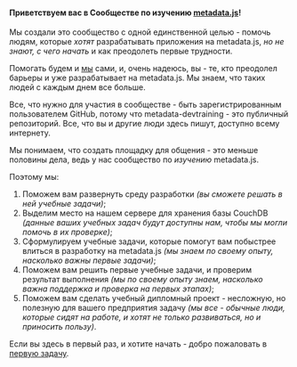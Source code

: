 #### Приветствуем вас в Сообществе по изучению [metadata.js](https://github.com/oknosoft/metadata.js)!

Мы создали это сообщество с одной единственной целью - помочь людям, которые *хотят* разрабатывать приложения на metadata.js, *но не знают, с чего начать* и как преодолеть первые трудности.

Помогать будем и [мы](http://www.oknosoft.ru/) сами, и, очень надеюсь, вы - те, кто преодолел барьеры и уже разрабатывает на metadata.js. Мы знаем, что таких людей с каждым днем все больше.

Все, что нужно для участия в сообществе - быть зарегистрированным пользователем GitHub, потому что metadata-devtraining - это публичный репозиторий. Все, что вы и другие люди здесь пишут, доступно всему интернету.

Мы понимаем, что создать площадку для общения - это меньше половины дела, ведь у нас сообщество по *изучению* metadata.js.

Поэтому мы:
1. Поможем вам развернуть среду разработки *(вы сможете решать в ней учебные задачи)*;
2. Выделим место на нашем сервере для хранения базы CouchDB *(данные ваших учебных задач будут доступны нам, чтобы мы могли помочь в их проверке)*;
3. Сформулируем учебные задачи, которые помогут вам побыстрее влиться в разработку на metadata.js *(мы знаем по своему опыту, насколько важны первые задачи)*;
4. Поможем вам решить первые учебные задачи, и проверим результат выполнения *(мы по своему опыту знаем, насколько важна поддержка и проверка на первых этапах)*;
5. Поможем вам сделать учебный дипломный проект - несложную, но полезную для вашего предприятия задачу *(мы все - обычные люди, которые сидят на работе, и хотят не только развиваться, но и приносить пользу)*.

Если вы здесь в первый раз, и хотите начать - добро пожаловать в [первую задачу](https://github.com/oknosoft/metadata-devtraining/wiki/%D0%97%D0%B0%D0%B4%D0%B0%D1%87%D0%B0-%E2%84%96-1.-%D0%A0%D0%B0%D0%B7%D0%B2%D0%BE%D1%80%D0%B0%D1%87%D0%B8%D0%B2%D0%B0%D0%B5%D0%BC-%D1%81%D1%80%D0%B5%D0%B4%D1%83-%D1%80%D0%B0%D0%B7%D1%80%D0%B0%D0%B1%D0%BE%D1%82%D0%BA%D0%B8).
